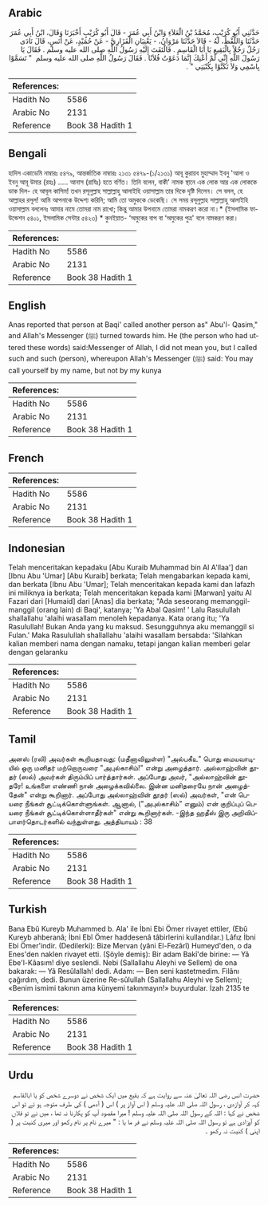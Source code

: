 ## Arabic


<div dir="rtl" lang="ar" style={{fontSize:'larger',backgroundColor:'#f8f9fa',padding:20}}>
حَدَّثَنِي أَبُو كُرَيْبٍ، مُحَمَّدُ بْنُ الْعَلاَءِ وَابْنُ أَبِي عُمَرَ - قَالَ أَبُو كُرَيْبٍ أَخْبَرَنَا وَقَالَ، ابْنُ أَبِي عُمَرَ حَدَّثَنَا وَاللَّفْظُ، لَهُ - قَالاَ حَدَّثَنَا مَرْوَانُ، - يَعْنِيَانِ الْفَزَارِيَّ - عَنْ حُمَيْدٍ، عَنْ أَنَسٍ، قَالَ نَادَى رَجُلٌ رَجُلاً بِالْبَقِيعِ يَا أَبَا الْقَاسِمِ ‏.‏ فَالْتَفَتَ إِلَيْهِ رَسُولُ اللَّهِ صلى الله عليه وسلم ‏.‏ فَقَالَ يَا رَسُولَ اللَّهِ إِنِّي لَمْ أَعْنِكَ إِنَّمَا دَعَوْتُ فُلاَنًا ‏.‏ فَقَالَ رَسُولُ اللَّهِ صلى الله عليه وسلم ‏ "‏ تَسَمَّوْا بِاسْمِي وَلاَ تَكَنَّوْا بِكُنْيَتِي ‏"‏ ‏.‏
</div>
<div style={{backgroundColor:'#f8f9fa',padding:20, marginBottom: 10}}><table> <thead> <tr> <th>References:</th> <th></th> </tr> </thead> <tbody><tr><td>Hadith No</td><td>5586</td></tr><tr><td>Arabic No</td><td>2131</td></tr><tr><td>Reference</td><td>Book 38 Hadith 1</td></tr></tbody></table></div>

## Bengali


<div dir="ltr" lang="bn" style={{fontSize:'larger',backgroundColor:'#f8f9fa',padding:20}}>
হাদিস একাডেমি নাম্বারঃ ৫৪৭৯, আন্তর্জাতিক নাম্বারঃ ২১৩১ ৫৪৭৯-(১/২১৩১) আবূ কুরায়ব মুহাম্মাদ ইবনু 'আলা ও ইবনু আবূ উমার (রহঃ) ..... আনাস (রাযিঃ) হতে বর্ণিত। তিনি বলেন, বাকী' নামক স্থানে এক লোক আর এক লোককে ডাক দিল- হে আবূল কাসিম! তখন রসূলুল্লাহ সাল্লাল্লাহু আলাইহি ওয়াসাল্লাম তার দিকে দৃষ্টি দিলেন। সে বলল, হে আল্লাহর রসূল! আমি আপনাকে উদ্দেশ্য করিনি; আমি তো অমুককে ডেকেছি। সে সময় রসূলুল্লাহ সাল্লাল্লাহু আলাইহি ওয়াসাল্লাম বললেনঃ আমার নামে তোমরা নাম রাখো; কিন্তু আমার উপনামে তোমরা নামকরণ করো না।* (ইসলামিক ফাউন্ডেশন ৫৪০১, ইসলামিক সেন্টার ৫৪২৩) * কুনইয়াত- ‘অমুকের বাপ বা ‘অমুকের পুত্র' বলে নামকরণ করা।
</div>
<div style={{backgroundColor:'#f8f9fa',padding:20, marginBottom: 10}}><table> <thead> <tr> <th>References:</th> <th></th> </tr> </thead> <tbody><tr><td>Hadith No</td><td>5586</td></tr><tr><td>Arabic No</td><td>2131</td></tr><tr><td>Reference</td><td>Book 38 Hadith 1</td></tr></tbody></table></div>

## English


<div dir="ltr" lang="en" style={{fontSize:'larger',backgroundColor:'#f8f9fa',padding:20}}>
Anas reported that person at Baqi' called another person as" Abu'l- Qasim," and Allah's Messenger (ﷺ) turned towards him. He (the person who had uttered these words) said:Messenger of Allah, I did not mean you, but I called such and such (person), whereupon Allah's Messenger (ﷺ) said: You may call yourself by my name, but not by my kunya
</div>
<div style={{backgroundColor:'#f8f9fa',padding:20, marginBottom: 10}}><table> <thead> <tr> <th>References:</th> <th></th> </tr> </thead> <tbody><tr><td>Hadith No</td><td>5586</td></tr><tr><td>Arabic No</td><td>2131</td></tr><tr><td>Reference</td><td>Book 38 Hadith 1</td></tr></tbody></table></div>

## French


<div dir="ltr" lang="fr" style={{fontSize:'larger',backgroundColor:'#f8f9fa',padding:20}}>

</div>
<div style={{backgroundColor:'#f8f9fa',padding:20, marginBottom: 10}}><table> <thead> <tr> <th>References:</th> <th></th> </tr> </thead> <tbody><tr><td>Hadith No</td><td>5586</td></tr><tr><td>Arabic No</td><td>2131</td></tr><tr><td>Reference</td><td>Book 38 Hadith 1</td></tr></tbody></table></div>

## Indonesian


<div dir="ltr" lang="id" style={{fontSize:'larger',backgroundColor:'#f8f9fa',padding:20}}>
Telah menceritakan kepadaku [Abu Kuraib Muhammad bin Al A'llaa'] dan [Ibnu Abu 'Umar] [Abu Kuraib] berkata; Telah mengabarkan kepada kami, dan berkata [Ibnu Abu 'Umar]; Telah menceritakan kepada kami dan lafazh ini miliknya ia berkata; Telah menceritakan kepada kami [Marwan] yaitu Al Fazari dari [Humaid] dari [Anas] dia berkata; "Ada seseorang memanggil-manggil (orang lain) di Baqi', katanya; 'Ya Abal Qasim! ' Lalu Rasulullah shallallahu 'alaihi wasallam menoleh kepadanya. Kata orang itu; 'Ya Rasulullah! Bukan Anda yang ku maksud. Sesungguhnya aku memanggil si Fulan.' Maka Rasulullah shallallahu 'alaihi wasallam bersabda: 'Silahkan kalian memberi nama dengan namaku, tetapi jangan kalian memberi gelar dengan gelaranku
</div>
<div style={{backgroundColor:'#f8f9fa',padding:20, marginBottom: 10}}><table> <thead> <tr> <th>References:</th> <th></th> </tr> </thead> <tbody><tr><td>Hadith No</td><td>5586</td></tr><tr><td>Arabic No</td><td>2131</td></tr><tr><td>Reference</td><td>Book 38 Hadith 1</td></tr></tbody></table></div>

## Tamil


<div dir="ltr" lang="ta" style={{fontSize:'larger',backgroundColor:'#f8f9fa',padding:20}}>
அனஸ் (ரலி) அவர்கள் கூறியதாவது: (மதீனாவிலுள்ள) "அல்பகீஉ" பொது மையவாடியில் ஒரு மனிதர் மற்றொருவரை "அபுல்காசிம்!" என்று அழைத்தார். அல்லாஹ்வின் தூதர் (ஸல்) அவர்கள் திரும்பிப் பார்த்தார்கள். அப்போது அவர், "அல்லாஹ்வின் தூதரே! உங்களை எண்ணி நான் அழைக்கவில்லை. இன்ன மனிதரையே நான் அழைத்தேன்" என்று கூறினார். அப்போது அல்லாஹ்வின் தூதர் (ஸல்) அவர்கள், "என் பெயரை நீங்கள் சூட்டிக்கொள்ளுங்கள். ஆனால், ("அபுல்காசிம்" எனும்) என் குறிப்புப் பெயரை நீங்கள் சூட்டிக்கொள்ளாதீர்கள்" என்று கூறினார்கள். -இந்த ஹதீஸ் இரு அறிவிப்பாளர்தொடர்களில் வந்துள்ளது. அத்தியாயம் : 38
</div>
<div style={{backgroundColor:'#f8f9fa',padding:20, marginBottom: 10}}><table> <thead> <tr> <th>References:</th> <th></th> </tr> </thead> <tbody><tr><td>Hadith No</td><td>5586</td></tr><tr><td>Arabic No</td><td>2131</td></tr><tr><td>Reference</td><td>Book 38 Hadith 1</td></tr></tbody></table></div>

## Turkish


<div dir="ltr" lang="tr" style={{fontSize:'larger',backgroundColor:'#f8f9fa',padding:20}}>
Bana Ebû Kureyb Muhammed b. Ala' ile İbni Ebi Ömer rivayet ettiler, (Ebû Kureyb ahberanâ; İbni Ebî Ömer haddesenâ tâbirlerini kullandılar.) Lâfız İbni Ebi Ömer'indir. (Dedilerki): Bize Mervan (yâni El-Fezârî) Humeyd'den, o da Enes'den naklen rivayet etti. (Şöyle demiş): Bir adam Bakî'de birine: — Yâ Ebe'l-Kâasım! diye seslendi. Nebi (Sallallahu Aleyhi ve Sellem) de ona bakarak: — Yâ Resûlallah! dedi. Adam: — Ben seni kastetmedim. Filânı çağırdım, dedi. Bunun üzerine Re-sûlullah (Sallallahu Aleyhi ve Sellem); «Benim ismimi takının ama künyemi takınmayın!» buyurdular. İzah 2135 te
</div>
<div style={{backgroundColor:'#f8f9fa',padding:20, marginBottom: 10}}><table> <thead> <tr> <th>References:</th> <th></th> </tr> </thead> <tbody><tr><td>Hadith No</td><td>5586</td></tr><tr><td>Arabic No</td><td>2131</td></tr><tr><td>Reference</td><td>Book 38 Hadith 1</td></tr></tbody></table></div>

## Urdu


<div dir="rtl" lang="ur" style={{fontSize:'larger',backgroundColor:'#f8f9fa',padding:20}}>
حضرت انس رضی اللہ تعالیٰ عنہ سے روایت ہے کہ بقیع میں ایک شخص نے دوسرے شخص کو یا ابالقاسم کہہ کر آوازدی ، رسول اللہ صلی اللہ علیہ وسلم ( اس آواز پر ) اس ( آدمی ) کی طرف متوجہ ہو ئے تو اس شخص نے کہا : اللہ کے رسول اللہ صلی اللہ علیہ وسلم ! میرا مقصود آپ کو پکارنا نہ تھا ، میں نے تو فلاں کو آوزادی ہے تو رسول اللہ صلی اللہ علیہ وسلم نے فر ما یا : " میرے نام پر نام رکھو اور میری کنیت پر ( اپنی ) کنیت نہ رکھو ۔
</div>
<div style={{backgroundColor:'#f8f9fa',padding:20, marginBottom: 10}}><table> <thead> <tr> <th>References:</th> <th></th> </tr> </thead> <tbody><tr><td>Hadith No</td><td>5586</td></tr><tr><td>Arabic No</td><td>2131</td></tr><tr><td>Reference</td><td>Book 38 Hadith 1</td></tr></tbody></table></div>